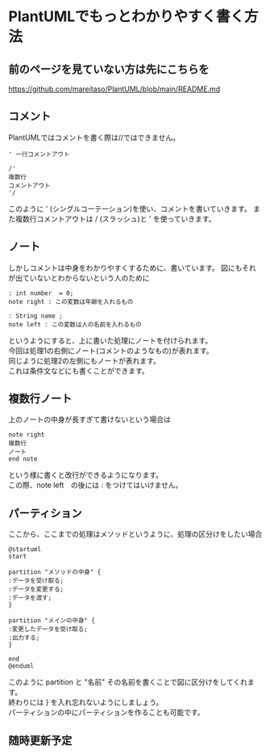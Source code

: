 # PlantUMLでもっとわかりやすく書く方法

## 前のページを見ていない方は先にこちらを
<https://github.com/mareitaso/PlantUML/blob/main/README.md>

## コメント
PlantUMLではコメントを書く際は//ではできません。
```
' 一行コメントアウト

/'
複数行
コメントアウト
'/
```
このように ' (シングルコーテーション)を使い、コメントを書いていきます。
また複数行コメントアウトは / (スラッシュ)と ' を使っていきます。

## ノート
しかしコメントは中身をわかりやすくするために、書いています。
図にもそれが出ていないとわからないという人のために
```
: int number  = 0;
note right : この変数は年齢を入れるもの

: String name ;
note left : この変数は人の名前を入れるもの
```
というようにすると、上に書いた処理にノートを付けられます。  
今回は処理1の右側にノート(コメントのようなもの)が表れます。  
同じように処理2の左側にもノートが表れます。  
これは条件文などにも書くことができます。

## 複数行ノート
上のノートの中身が長すぎて書けないという場合は
```
note right
複数行
ノート
end note
```
という様に書くと改行ができるようになります。  
この際、note left　の後には : をつけてはいけません。

## パーティション
ここから、ここまでの処理はメソッドというように、処理の区分けをしたい場合
```
@startuml
start

partition "メソッドの中身" {
:データを受け取る;
:データを変更する;
:データを渡す;
}

partition "メインの中身" {
:変更したデータを受け取る;
:出力する;
}

end
@enduml
```
このように partition と "名前" その名前を書くことで図に区分けをしてくれます。  
終わりには } を入れ忘れないようにしましょう。  
パーティションの中にパーティションを作ることも可能です。

## 随時更新予定 
